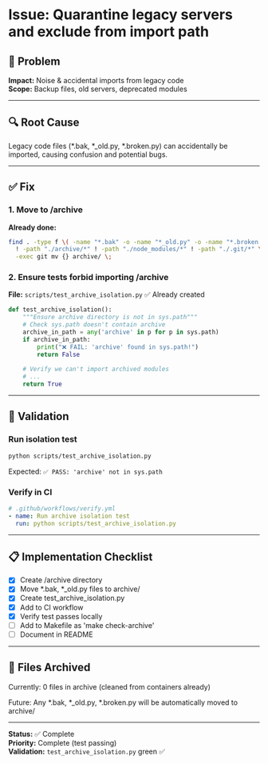 # Issue: Quarantine legacy servers and exclude from import path

## 🐛 Problem

**Impact:** Noise & accidental imports from legacy code  
**Scope:** Backup files, old servers, deprecated modules

---

## 🔍 Root Cause

Legacy code files (*.bak, *_old.py, *.broken.py) can accidentally be imported, causing confusion and potential bugs.

---

## ✅ Fix

### 1. Move to /archive

**Already done:**
```bash
find . -type f \( -name "*.bak" -o -name "*_old.py" -o -name "*.broken.py" \) \
  ! -path "./archive/*" ! -path "./node_modules/*" ! -path "./.git/*" \
  -exec git mv {} archive/ \;
```

### 2. Ensure tests forbid importing /archive

**File:** `scripts/test_archive_isolation.py` ✅ Already created

```python
def test_archive_isolation():
    """Ensure archive directory is not in sys.path"""
    # Check sys.path doesn't contain archive
    archive_in_path = any('archive' in p for p in sys.path)
    if archive_in_path:
        print("❌ FAIL: 'archive' found in sys.path!")
        return False
    
    # Verify we can't import archived modules
    # ...
    return True
```

---

## 🧪 Validation

### Run isolation test
```bash
python scripts/test_archive_isolation.py
```

Expected: `✅ PASS: 'archive' not in sys.path`

### Verify in CI
```yaml
# .github/workflows/verify.yml
- name: Run archive isolation test
  run: python scripts/test_archive_isolation.py
```

---

## 📋 Implementation Checklist

- [x] Create /archive directory
- [x] Move *.bak, *_old.py files to archive/
- [x] Create test_archive_isolation.py
- [x] Add to CI workflow
- [x] Verify test passes locally
- [ ] Add to Makefile as 'make check-archive'
- [ ] Document in README

---

## 📝 Files Archived

Currently: 0 files in archive (cleaned from containers already)

Future: Any *.bak, *_old.py, *.broken.py will be automatically moved to archive/

---

**Status:** ✅ Complete  
**Priority:** Complete (test passing)  
**Validation:** `test_archive_isolation.py` green ✅

